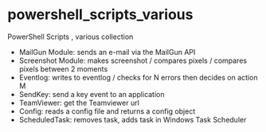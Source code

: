 # powershell_scripts_various
PowerShell Scripts , various collection

- MailGun Module: sends an e-mail via the MailGun API
- Screenshot Module: makes screenshot / compares pixels / compares pixels between 2 moments
- Eventlog: writes to eventlog / checks for N errors then decides on action M
- SendKey: send a key event to an application
- TeamViewer: get the Teamviewer url
- Config: reads a config file and returns a config object
- ScheduledTask: removes task, adds task in Windows Task Scheduler

